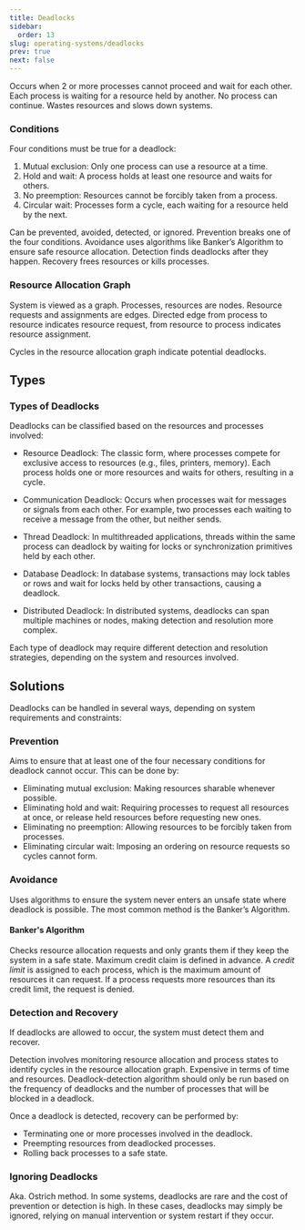 ```yaml
---
title: Deadlocks
sidebar:
  order: 13
slug: operating-systems/deadlocks
prev: true
next: false
---
```


Occurs when 2 or more processes cannot proceed and wait for each other. Each process is waiting for a resource held by another. No process can continue. Wastes resources and slows down systems.

### Conditions

Four conditions must be true for a deadlock:

1. Mutual exclusion: Only one process can use a resource at a time.
2. Hold and wait: A process holds at least one resource and waits for others.
3. No preemption: Resources cannot be forcibly taken from a process.
4. Circular wait: Processes form a cycle, each waiting for a resource held by the next.

Can be prevented, avoided, detected, or ignored. Prevention breaks one of the four conditions. Avoidance uses algorithms like Banker’s Algorithm to ensure safe resource allocation. Detection finds deadlocks after they happen. Recovery frees resources or kills processes.

### Resource Allocation Graph

System is viewed as a graph. Processes, resources are nodes. Resource requests and assignments are edges. Directed edge from process to resource indicates resource request, from resource to process indicates resource assignment.

Cycles in the resource allocation graph indicate potential deadlocks.

## Types

### Types of Deadlocks

Deadlocks can be classified based on the resources and processes involved:

- Resource Deadlock: The classic form, where processes compete for exclusive access to resources (e.g., files, printers, memory). Each process holds one or more resources and waits for others, resulting in a cycle.

- Communication Deadlock: Occurs when processes wait for messages or signals from each other. For example, two processes each waiting to receive a message from the other, but neither sends.

- Thread Deadlock: In multithreaded applications, threads within the same process can deadlock by waiting for locks or synchronization primitives held by each other.

- Database Deadlock: In database systems, transactions may lock tables or rows and wait for locks held by other transactions, causing a deadlock.

- Distributed Deadlock: In distributed systems, deadlocks can span multiple machines or nodes, making detection and resolution more complex.

Each type of deadlock may require different detection and resolution strategies, depending on the system and resources involved.

## Solutions

Deadlocks can be handled in several ways, depending on system requirements and constraints:

### Prevention

Aims to ensure that at least one of the four necessary conditions for deadlock cannot occur. This can be done by:
- Eliminating mutual exclusion: Making resources sharable whenever possible.
- Eliminating hold and wait: Requiring processes to request all resources at once, or release held resources before requesting new ones.
- Eliminating no preemption: Allowing resources to be forcibly taken from processes.
- Eliminating circular wait: Imposing an ordering on resource requests so cycles cannot form.

### Avoidance

Uses algorithms to ensure the system never enters an unsafe state where deadlock is possible. The most common method is the Banker’s Algorithm.

#### Banker's Algorithm

Checks resource allocation requests and only grants them if they keep the system in a safe state. Maximum credit claim is defined in advance. A _credit limit_ is assigned to each process, which is the maximum amount of resources it can request. If a process requests more resources than its credit limit, the request is denied.

### Detection and Recovery

If deadlocks are allowed to occur, the system must detect them and recover.

Detection involves monitoring resource allocation and process states to identify cycles in the resource allocation graph. Expensive in terms of time and resources. Deadlock-detection algorithm should only be run based on the frequency of deadlocks and the number of processes that will be blocked in a deadlock.

Once a deadlock is detected, recovery can be performed by:
- Terminating one or more processes involved in the deadlock.
- Preempting resources from deadlocked processes.
- Rolling back processes to a safe state.

### Ignoring Deadlocks

Aka. Ostrich method. In some systems, deadlocks are rare and the cost of prevention or detection is high. In these cases, deadlocks may simply be ignored, relying on manual intervention or system restart if they occur.
